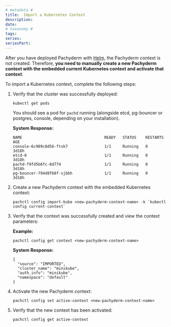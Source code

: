 ```yaml
---
# metadata # 
title:  Import a Kubernetes Context
description: 
date: 
# taxonomy #
tags: 
series:
seriesPart:
--- 
```



After you have deployed Pachyderm with [Helm](../helm-install/), the Pachyderm context is not created.
Therefore, **you need to manually create a new Pachyderm context with
the embedded current Kubernetes context and activate that context**.

To import a Kubernetes context, complete the following steps:

1. Verify that the cluster was successfully deployed:

   ```shell
   kubectl get pods
   ```

   You should see a pod for `pachd` running 
   (alongside etcd, pg-bouncer or postgres, console, depending on your installation). 

   **System Response:**

   ```shell
   NAME                                    READY   STATUS    RESTARTS   AGE
   console-6c989c8d56-ftxk7                1/1     Running   0          3d18h
   etcd-0                                  1/1     Running   0          3d18h
   pachd-f9fd5b6fc-8d774                   1/1     Running   0          3d18h
   pg-bouncer-794d8f68f-sjbbh              1/1     Running   0          3d18h
   ```


2. Create a new Pachyderm context with the embedded Kubernetes context:

   ```shell
   pachctl config import-kube <new-pachyderm-context-name> -k `kubectl config current-context`
   ```

3. Verify that the context was successfully created and view the context parameters:

   **Example:**

   ```shell
   pachctl config get context <new-pachyderm-context-name>
   ```

   **System Response:**

   ```shell
   {
     "source": "IMPORTED",
     "cluster_name": "minikube",
     "auth_info": "minikube",
     "namespace": "default"
   }
   ```

4. Activate the new Pachyderm context:

   ```shell
   pachctl config set active-context <new-pachyderm-context-name>
   ```

5. Verify that the new context has been activated:

   ```shell
   pachctl config get active-context
   ```
